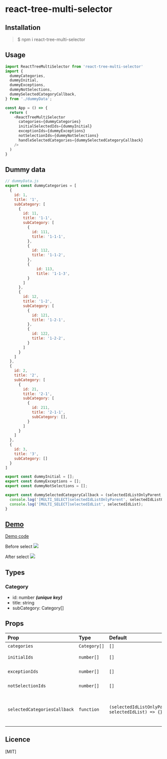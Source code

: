 # react-tree-multi-selector

## Installation
> $ npm i react-tree-multi-selector

## Usage
```js
import ReactTreeMultiSelector from 'react-tree-multi-selector'
import {
  dummyCategories,
  dummyInitial,
  dummyExceptions,
  dummyNotSelections,
  dummySelectedCategoryCallback,
} from './dummyData';

const App = () => {
  return (
    <ReactTreeMultiSelector
      categories={dummyCategories}
      initialSelectedIds={dummyInitial}
      exceptionIds={dummyExceptions}
      notSelectionIds={dummyNotSelections}
      handleSelectedCategories={dummySelectedCategoryCallback}
    />
  )
}
```

## Dummy data
```js
// dummyData.js
export const dummyCategories = [
  {
    id: 1,
    title: '1',
    subCategory: [
      {
        id: 11,
        title: '1-1',
        subCategory: [
          {
            id: 111,
            title: '1-1-1',
          },
          {
            id: 112,
            title: '1-1-2',
          },
          {
              id: 113,
              title: '1-1-3',
          }
        ]
      },
      {
        id: 12,
        title: '1-2',
        subCategory: [
          {
            id: 121,
            title: '1-2-1',
          },
          {
            id: 122,
            title: '1-2-2',
          }
        ]
      }
    ]
  },
  {
    id: 2,
    title: '2',
    subCategory: [
      {
        id: 21,
        title: '2-1',
        subCategory: [
          {
            id: 211,
            title: '2-1-1',
            subCategory: [],
          }
        ]
      }
    ]
  },
  {
    id: 3,
    title: '3',
    subCategory: []
  }
]

export const dummyInitial = [];
export const dummyExceptions = [];
export const dummyNotSelections = [];

export const dummySelectedCategoryCallback = (selectedIdListOnlyParent, selectedIdList) => {
  console.log('[MULTI_SELECT]selectedIdListOnlyParent', selectedIdListOnlyParent);
  console.log('[MULTI_SELECT]selectedIdList', selectedIdList);
}
```

## [Demo](https://eomttt.github.io/demo-module/tree-multi-selector)

[Demo code](https://github.com/eomttt/demo-module)

Before select
![](https://hyuntaeeom-personal.s3.ap-northeast-2.amazonaws.com/README/multi-select-before.png)

After select
![](https://hyuntaeeom-personal.s3.ap-northeast-2.amazonaws.com/README/multi-select.png)

## Types
### Category
- id: number ***(unique key)***
- title: string
- subCategory: Category[]


## Props

| Prop  | Type  | Default | Description |
|:--------- | :---- | :----   |:----  |
| `categories` | `Category[]` | `[]` | Category list |
| `initialIds` | `number[]` | `[]` | Initial selected category ids |
| `exceptionIds` | `number[]` | `[]` | Disable show category ids in tree |
| `notSelectionIds` | `number[]` | `[]` | Disable select category ids in tree |
|`selectedCategoriesCallback` | `function` | `(selectedIdListOnlyParent, selectedIdList) => {}` | `selectedIdListOnlyParent`: Selected category id list only parent <br/> `selectedIdList`: Selected all category id list|

## Licence

[MIT]